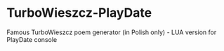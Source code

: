 # TurboWieszcz-PlayDate
Famous TurboWieszcz poem generator (in Polish only) - LUA version for PlayDate console
